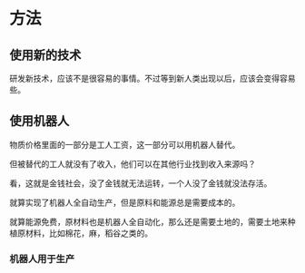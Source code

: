 方法
======

## 使用新的技术
研发新技术，应该不是很容易的事情。不过等到新人类出现以后，应该会变得容易些。



## 使用机器人
物质价格里面的一部分是工人工资，这一部分可以用机器人替代。

但被替代的工人就没有了收入，他们可以在其他行业找到收入来源吗？

看，这就是金钱社会，没了金钱就无法运转，一个人没了金钱就没法存活。

就算实现了机器人全自动生产，但是原料和能源总是需要成本的。

就算能源免费，原材料也是机器人全自动化，那么还是需要土地的，需要土地来种植原材料，比如棉花，麻，稻谷之类的。









### 机器人用于生产


